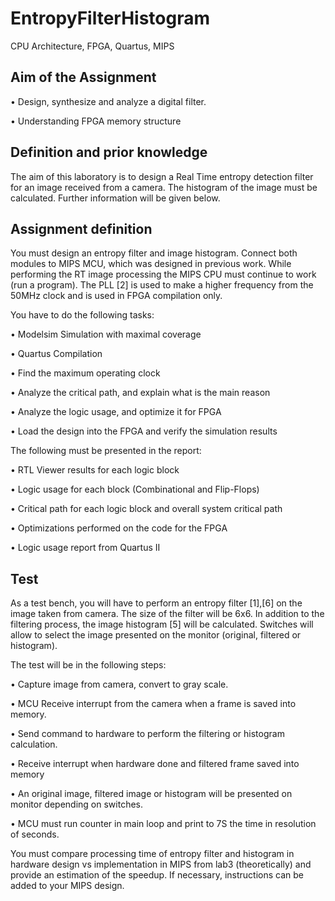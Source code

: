 # EntropyFilterHistogram
CPU Architecture, FPGA, Quartus, MIPS

## Aim of the Assignment
• Design, synthesize and analyze a digital filter.

• Understanding FPGA memory structure
## Definition and prior knowledge
The aim of this laboratory is to design a Real Time entropy detection filter for an
image received from a camera. The histogram of the image must be calculated.
Further information will be given below.
## Assignment definition
 You must design an entropy filter and image histogram. Connect both modules to
MIPS MCU, which was designed in previous work.
While performing the RT image processing the MIPS CPU must continue to work (run a
program). The PLL [2] is used to make a higher frequency from the 50MHz clock and is
used in FPGA compilation only.

You have to do the following tasks:

• Modelsim Simulation with maximal coverage

• Quartus Compilation

• Find the maximum operating clock

• Analyze the critical path, and explain what is the main reason

• Analyze the logic usage, and optimize it for FPGA

• Load the design into the FPGA and verify the simulation results

The following must be presented in the report:

• RTL Viewer results for each logic block

• Logic usage for each block (Combinational and Flip-Flops)

• Critical path for each logic block and overall system critical path

• Optimizations performed on the code for the FPGA

• Logic usage report from Quartus II
## Test
As a test bench, you will have to perform an entropy filter [1],[6] on the image taken
from camera. The size of the filter will be 6x6. In addition to the filtering process, the
image histogram [5] will be calculated. Switches will allow to select the image presented
on the monitor (original, filtered or histogram). 

The test will be in the following steps:

• Capture image from camera, convert to gray scale.

• MCU Receive interrupt from the camera when a frame is saved into memory.

• Send command to hardware to perform the filtering or histogram calculation.

• Receive interrupt when hardware done and filtered frame saved into memory

• An original image, filtered image or histogram will be presented on monitor
depending on switches.

• MCU must run counter in main loop and print to 7S the time in resolution of seconds.

You must compare processing time of entropy filter and histogram in hardware design vs
implementation in MIPS from lab3 (theoretically) and provide an estimation of the
speedup. If necessary, instructions can be added to your MIPS design. 
